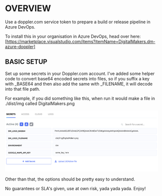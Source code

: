 # OVERVIEW

Use a doppler.com service token to prepare a build or release pipeline in Azure DevOps.

To install this in your organisation in Azure DevOps, head over here:
[https://marketplace.visualstudio.com/items?itemName=DigitalMakers.dm-azure-doppler]



## BASIC SETUP

Set up some secrets in your Doppler.com account. I've added some helper code to convert base64 encoded secrets into files,
so if you suffix a key with _BASE64 and then also add the same with _FILENAME, it will decode into that file path.

For example, if you did something like this, when run it would make a file in ./dist/img called DigitalMakers.png

![alt text](images/doppler-azure-example1.png "Example doppler secrets")

Other than that, the options should be pretty easy to understand.


No guarantees or SLA's given, use at own risk, yada yada yada. Enjoy!


